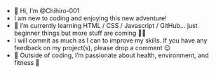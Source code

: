 - 👋 Hi, I’m @Chihiro-001
- I am new to coding and enjoying this new adventure! 
- 🌱 I’m currently learning HTML / CSS / Javascript / GitHub... just beginner things but more stuff are coming 💪🏼
- I will commit as much as I can to improve my skills. If you have any feedback on my project(s), please drop a comment 😉
- 👀 Outside of coding, I’m passionate about health, environment, and fitness 🌷

<!---
Chihiro-001/Chihiro-001 is a ✨ special ✨ repository because its `README.md` (this file) appears on your GitHub profile.
You can click the Preview link to take a look at your changes.
--->
